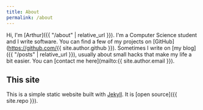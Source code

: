```yaml
---
title: About
permalink: /about
---
```


Hi, I'm [Arthur]({{ "/about" | relative_url }}). I'm a Computer Science student and I write software. You can find a few of my projects on [GitHub](https://github.com/{{ site.author.github }}). Sometimes I write on [my blog]({{ "/posts" | relative_url }}), usually about small hacks that make my life a bit easier. You can [contact me here](mailto:{{ site.author.email }}).


## This site

This is a simple static website built with [Jekyll](https://jekyllrb.com). It is [open source]({{ site.repo }}).

